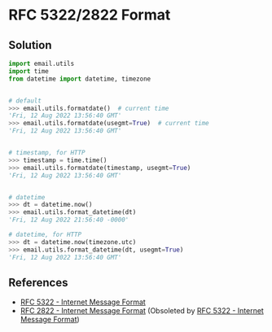 # RFC 5322/2822 Format

## Solution

```python
import email.utils
import time
from datetime import datetime, timezone


# default
>>> email.utils.formatdate()  # current time
'Fri, 12 Aug 2022 13:56:40 GMT'
>>> email.utils.formatdate(usegmt=True)  # current time
'Fri, 12 Aug 2022 13:56:40 GMT'


# timestamp, for HTTP
>>> timestamp = time.time()
>>> email.utils.formatdate(timestamp, usegmt=True)
'Fri, 12 Aug 2022 13:56:40 GMT'


# datetime
>>> dt = datetime.now()
>>> email.utils.format_datetime(dt)
'Fri, 12 Aug 2022 21:56:40 -0000'

# datetime, for HTTP
>>> dt = datetime.now(timezone.utc)
>>> email.utils.format_datetime(dt, usegmt=True)
'Fri, 12 Aug 2022 13:56:40 GMT'
```

## References

- [RFC 5322 - Internet Message Format](https://www.rfc-editor.org/rfc/rfc5322)
- [RFC 2822 -  Internet Message Format](https://www.rfc-editor.org/rfc/rfc2822)
(Obsoleted by [RFC 5322 - Internet Message Format](https://www.rfc-editor.org/rfc/rfc5322))

